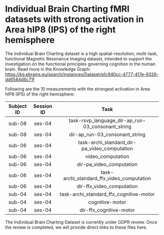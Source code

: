 # Individual Brain Charting fMRI datasets with strong activation in Area hIP8 (IPS) of the right hemisphere

The Individual Brain Charting dataset is a high spatial-resolution, multi-task, functional Magnetic Resonance Imaging dataset, intended to support the investigation on the functional principles governing cognition in the human brain.
Read more in the Knowledge Graph: https://kg.ebrains.eu/search/instances/Dataset/a1c940cc-4777-417e-9326-dd6584d6c71f

Following are the 10 measurements with the strongest activation in Area hIP8 (IPS) of the right hemisphere:

| Subject ID | Session ID | Task |
| :-: | :-: | :-: |
| sub-08 | ses-04 | task-rsvp_language_dir-ap_run-03_consonant_string|
| sub-08 | ses-04 | dir-ap_run-03_consonant_string|
| sub-06 | ses-04 | task-archi_standard_dir-pa_video_computation|
| sub-06 | ses-04 | video_computation|
| sub-06 | ses-04 | dir-pa_video_computation|
| sub-06 | ses-04 | task-archi_standard_ffx_video_computation|
| sub-06 | ses-04 | dir-ffx_video_computation|
| sub-04 | ses-04 | task-archi_standard_ffx_cognitive-motor|
| sub-04 | ses-04 | cognitive-motor|
| sub-04 | ses-04 | dir-ffx_cognitive-motor|


The Individual Brain Charting Dataset is currently under GDPR review. Once the review is completed, we will provide direct links to these files here.